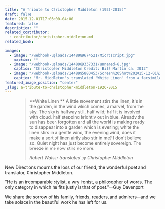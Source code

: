 ```yaml
---
title: "A Tribute to Christopher Middleton (1926-2015)"
draft: false
date: 2015-12-01T17:03:00-04:00
featured: false
description: ""
related_contributor:
  - contributor/christopher-middleton.md
related_book:

images:
  - image: "/webhook-uploads/1448989674521/Microscript.jpg"
    caption: ""
  - image: "/webhook-uploads/1448989337331/unnamed-8.jpg"
    caption: "Christopher Middleton Credit: Bill Martin ca. 2012"
  - image: "/webhook-uploads/1448995880453/Screen%20Shot%202015-12-01%20at%201.47.29%20PM.png"
    caption: "Mr. Middleton's translated 'White Linen' from a facsimile Walser manuscript (illustrated here) as reproduced in Robert Walser, *Saite und Sehnsucht*, edited by Elio Fröhlich "
featured_image_position: "center"
_slug: a-tribute-to-christopher-middleton-1926-2015
---
```


<figure data-type="quote">

> **White Linen
> **
> A little movement stirs the linen,
> it's in the garden, in the wind
> which comes, a marvel, from the sky.
> The sky is halfway still, half wild;
> half it is involved with cloud,
> half stepping brightly out in blue.
> Already the sun has been forgotten
> and all the world is making ready
> to disappear into a garden
> which is evening; white the linen
> stirs in a gentle wind, the evening
> wind, does it make a sort of linen
> airily also stir in me?
> I don't believe so. Quiet night
> has just become entirely sovereign.
> The breeze in me now stirs no more.
>
> <cite>Robert Walser translated by Christopher Middleton</cite>

</figure>

New Directions mourns the loss of our friend, the wonderful poet and translator, Christopher Middleton.

"He is an incomparable stylist, a wry ironist, a philosopher of words. The only category in which he fits justly is that of poet."—Guy Davenport

We share the sorrow of his family, friends, readers, and admirers—and we take solace in the beautiful work he has left for us.
